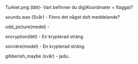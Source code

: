 Turkiet.png (lätt)- Vart befinner du dig(Koordinater = flagga)?

sounds.wav (Svår) - Finns det något dolt meddelande?

odd_picture(medel) - 

encryption(lätt) - En krypterad sträng

sorciére(medel) - En krypterad sträng.

gibberish_maybe (svår) - jadu..
